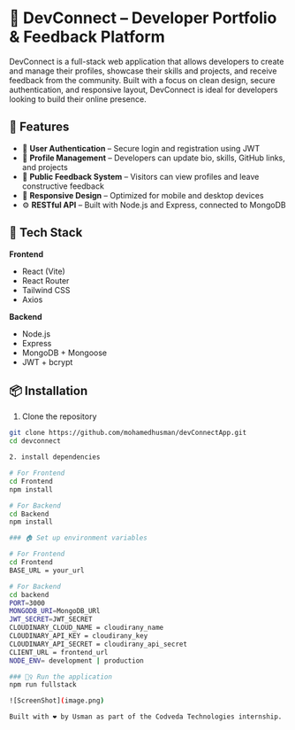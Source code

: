 # 🚀 DevConnect – Developer Portfolio & Feedback Platform

DevConnect is a full-stack web application that allows developers to create and manage their profiles, showcase their skills and projects, and receive feedback from the community. Built with a focus on clean design, secure authentication, and responsive layout, DevConnect is ideal for developers looking to build their online presence.

## 🌟 Features

- 🔐 **User Authentication** – Secure login and registration using JWT
- 👤 **Profile Management** – Developers can update bio, skills, GitHub links, and projects
- 💬 **Public Feedback System** – Visitors can view profiles and leave constructive feedback
- 📱 **Responsive Design** – Optimized for mobile and desktop devices
- ⚙️ **RESTful API** – Built with Node.js and Express, connected to MongoDB

## 🧰 Tech Stack

**Frontend**

- React (Vite)
- React Router
- Tailwind CSS
- Axios

**Backend**

- Node.js
- Express
- MongoDB + Mongoose
- JWT + bcrypt

## 📦 Installation

1. Clone the repository

```bash
git clone https://github.com/mohamedhusman/devConnectApp.git
cd devconnect

2. install dependencies

# For Frontend
cd Frontend
npm install

# For Backend
cd Backend
npm install

### 🏠 Set up environment variables

# For Frontend
cd Frontend
BASE_URL = your_url

# For Backend
cd backend
PORT=3000
MONGODB_URI=MongoDB_URl
JWT_SECRET=JWT_SECRET
CLOUDINARY_CLOUD_NAME = cloudirany_name
CLOUDINARY_API_KEY = cloudirany_key
CLOUDINARY_API_SECRET = cloudirany_api_secret
CLIENT_URL = frontend_url
NODE_ENV= development | production

### 🏃‍♀️ Run the application
npm run fullstack

![ScreenShot](image.png)

Built with ❤️ by Usman as part of the Codveda Technologies internship.
```
